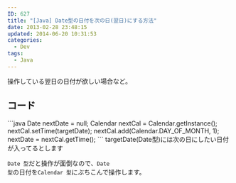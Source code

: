 ```yaml
---
ID: 627
title: "[Java] Date型の日付を次の日(翌日)にする方法"
date: 2013-02-28 23:48:15
updated: 2014-06-20 10:31:53
categories:
  - Dev
tags:
  - Java
---
```


操作している翌日の日付が欲しい場合など。

<!--more-->
<h2>コード</h2>
```java
Date nextDate = null;
Calendar nextCal = Calendar.getInstance();
nextCal.setTime(targetDate);
nextCal.add(Calendar.DAY_OF_MONTH, 1);
nextDate = nextCal.getTime();
```
<span class="text-muted">targetDate(Date型)には次の日にしたい日付が入ってるとします</span>

<code>Date 型</code>だと操作が面倒なので、<code>Date 型</code>の日付を<code>Calendar 型</code>にぶちこんで操作します。

